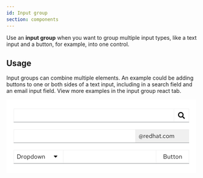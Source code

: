 ```yaml
---
id: Input group
section: components
---
```

Use an **input group** when you want to group multiple input types, like a text input and a button, for example, into one control.

## Usage

Input groups can combine multiple elements. An example could be adding buttons to one or both sides of a text input, including in a search field and an email input field. View more examples in the input group react tab.

<img src="./img/input-group.png" alt="Example of input groups" width="496"/>